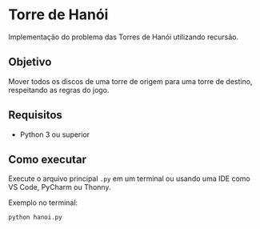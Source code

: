 # Torre de Hanói

Implementação do problema das Torres de Hanói utilizando recursão.

## Objetivo
Mover todos os discos de uma torre de origem para uma torre de destino, respeitando as regras do jogo.

## Requisitos
- Python 3 ou superior

## Como executar
Execute o arquivo principal `.py` em um terminal ou usando uma IDE como VS Code, PyCharm ou Thonny.

Exemplo no terminal:

```bash
python hanoi.py
